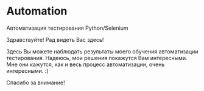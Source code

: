 # Automation

Автоматизация тестирования Python/Selenium

Здравствуйте! Рад видеть Вас здесь!

Здесь Вы можете наблюдать результаты моего обучения автоматизации тестирования. Надеюсь, мои решения покажутся Вам интересными. Мне они кажутся, как и весь процесс автоматизации, очень интересными. :)

Спасибо за внимание!